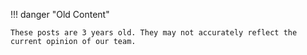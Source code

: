 !!! danger "Old Content"

    These posts are 3 years old. They may not accurately reflect the current opinion of our team.
